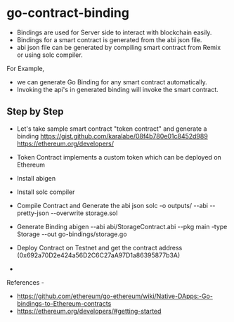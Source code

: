 # go-contract-binding

- Bindings are used for Server side to interact with blockchain easily.
- Bindings for a smart contract is generated from the abi json file.
- abi json file can be generated by compiling smart contract from Remix or using solc compiler.

 For Example, 
- we can generate Go Binding for any smart contract automatically. 
- Invoking the api's in generated binding will invoke the smart contract.

## Step by Step
- Let's take sample smart contract "token contract" and generate a binding
https://gist.github.com/karalabe/08f4b780e01c8452d989
https://ethereum.org/developers/

- Token Contract implements a custom token which can be deployed on Ethereum

- Install abigen 
- Install solc compiler
- Compile Contract and Generate the abi json 
     solc -o outputs/ --abi --pretty-json --overwrite storage.sol
-  Generate Binding
    abigen --abi abi/StorageContract.abi --pkg main -type Storage --out go-bindings/storage.go
- Deploy Contract on Testnet and get the contract address (0x692a70D2e424a56D2C6C27aA97D1a86395877b3A)
- 




References - 
- https://github.com/ethereum/go-ethereum/wiki/Native-DApps:-Go-bindings-to-Ethereum-contracts
- https://ethereum.org/developers/#getting-started
